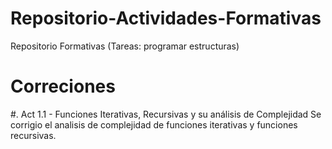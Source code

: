 # Repositorio-Actividades-Formativas
Repositorio Formativas (Tareas: programar estructuras)


# Correciones

#. Act 1.1 - Funciones Iterativas, Recursivas y su análisis de Complejidad
Se corrigio el analisis de complejidad de funciones iterativas y funciones recursivas.
